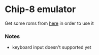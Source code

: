 # Chip-8 emulator
Get some roms from [here](https://www.zophar.net/pdroms/chip8/chip-8-games-pack.html) in order to use it

### Notes
- keyboard input doesn't supported yet
